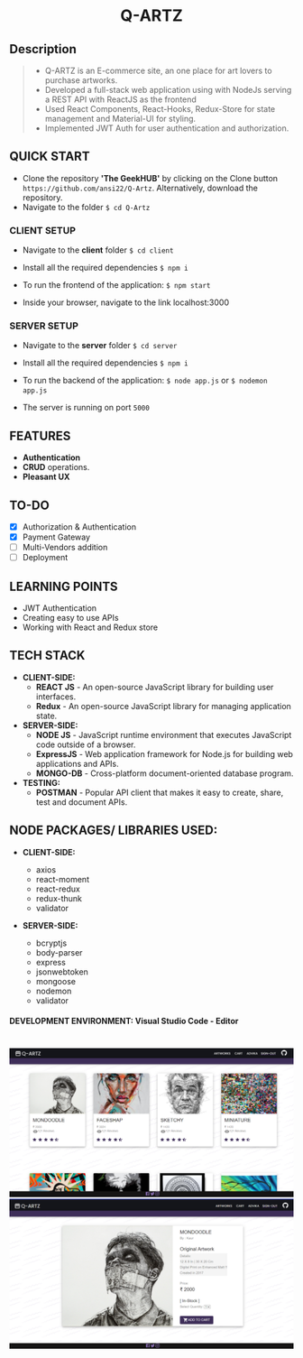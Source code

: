 <h1 align = "center">
Q-ARTZ
</h1>

## Description

>- Q-ARTZ is an E-commerce site, an one place for art lovers to purchase artworks. 
>- Developed a full-stack web application using with NodeJs serving a REST API with ReactJS as the frontend
>- Used React Components, React-Hooks, Redux-Store for state management and Material-UI for styling.
>- Implemented JWT Auth for user authentication and authorization.

## QUICK START

- Clone the repository **'The GeekHUB'** by clicking on the Clone button `https://github.com/ansi22/Q-Artz`. Alternatively, download the repository.
- Navigate to the folder `$ cd Q-Artz`

### CLIENT SETUP

- Navigate to the **client** folder `$ cd client`
- Install all the required dependencies `$ npm i`

- To run the frontend of the application: `$ npm start`
- Inside your browser, navigate to the link localhost:3000

### SERVER SETUP

- Navigate to the **server** folder `$ cd server`
- Install all the required dependencies `$ npm i`

- To run the backend of the application: `$ node app.js` or `$ nodemon app.js`
- The server is running on port `5000`

## FEATURES

- **Authentication**
- **CRUD** operations.
- **Pleasant UX**

## TO-DO

- [x] Authorization & Authentication
- [x] Payment Gateway
- [ ] Multi-Vendors addition
- [ ] Deployment

## LEARNING POINTS

- JWT Authentication
- Creating easy to use APIs
- Working with React and Redux store

## TECH STACK

- **CLIENT-SIDE:**
  - **REACT JS** - An open-source JavaScript library for building user interfaces.
  - **Redux** - An open-source JavaScript library for managing application state.
- **SERVER-SIDE:**
  - **NODE JS** - JavaScript runtime environment that executes JavaScript code outside of a browser.
  - **ExpressJS** - Web application framework for Node.js for building web applications and APIs.
  - **MONGO-DB** - Cross-platform document-oriented database program.
- **TESTING:**
  - **POSTMAN** - Popular API client that makes it easy to create, share, test and document APIs.

## NODE PACKAGES/ LIBRARIES USED:

- **CLIENT-SIDE:**
  - axios
  - react-moment
  - react-redux
  - redux-thunk
  - validator

- **SERVER-SIDE:**
  - bcryptjs
  - body-parser
  - express
  - jsonwebtoken
  - mongoose
  - nodemon
  - validator

#### DEVELOPMENT ENVIRONMENT: Visual Studio Code - Editor

<h1></h1>
<h4 align = "center">
 
  <img src="/assets/artwork.png" />
  <img src="/assets/detail.png"  />
  </p>

 
</h4>
<h1></h1>

<p align = "center">

</p>
